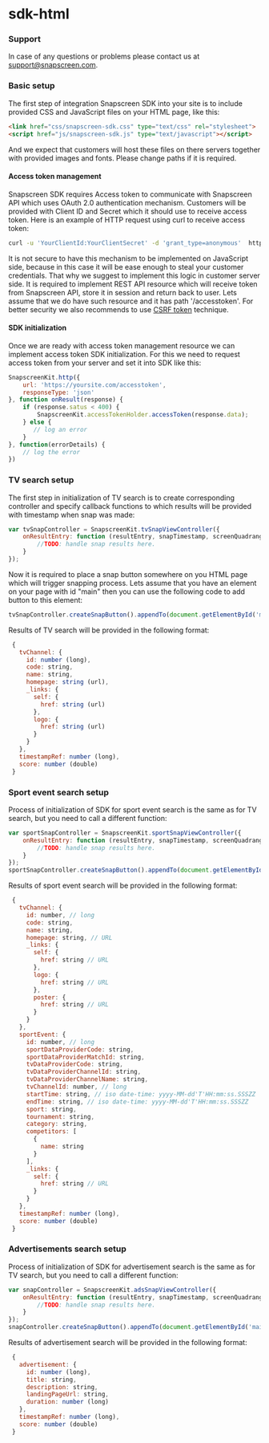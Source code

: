 # sdk-html

### Support
In case of any questions or problems please contact us at [support@snapscreen.com](mailto:support@snapscreen.com).

### Basic setup
The first step of integration Snapscreen SDK into your site is to include provided CSS and JavaScript files 
on your HTML page, like this:
```html
<link href="css/snapscreen-sdk.css" type="text/css" rel="stylesheet">
<script href="js/snapscreen-sdk.js" type="text/javascript"></script>
```
And we expect that customers will host these files on there servers together with provided images and fonts. 
Please change paths if it is required.
#### Access token management
Snapscreen SDK requires Access token to communicate with Snapscreen API which uses 
OAuth 2.0 authentication mechanism. Customers will be provided with Client ID and Secret which it should use 
to receive access token. Here is an example of HTTP request using curl to receive access token:
```bash
curl -u 'YourClientId:YourClientSecret' -d 'grant_type=anonymous'  https://api.snapscreen.com/api/oauth/token
```
It is not secure to have this mechanism to be implemented on JavaScript side, because in this case it will be 
ease enough to steal your customer credentials. That why we suggest to implement this logic in customer server side. 
It is required to implement REST API resource which will receive token from Snapscreen API, store it in session 
and return back to user. Lets assume that we do have such resource and it has path '/accesstoken'. 
For better security we also recommends to use [CSRF token](https://www.owasp.org/index.php/Cross-Site_Request_Forgery_(CSRF)_Prevention_Cheat_Sheet#Synchronizer_.28CSRF.29_Tokens) technique.
#### SDK initialization
Once we are ready with access token management resource we can implement access token SDK initialization. 
For this we need to request access token from your server and set it into SDK like this:
```javascript
SnapscreenKit.http({
    url: 'https://yoursite.com/accesstoken',
    responseType: 'json'
}, function onResult(response) {
    if (response.satus < 400) {
        SnapscreenKit.accessTokenHolder.accessToken(response.data);
    } else {
       // log an error
    }
}, function(errorDetails) {
    // log the error 
})

```
### TV search setup
The first step in initialization of TV search is to create corresponding controller and specify callback functions 
to which results will be provided with timestamp when snap was made:
```javascript
var tvSnapController = SnapscreenKit.tvSnapViewController({
    onResultEntry: function (resultEntry, snapTimestamp, screenQuadrangle) {
        //TODO: handle snap results here.
    }
});
```
Now it is required to place a snap button somewhere on you HTML page which will trigger snapping process. Lets assume 
that you have an element on your page with id "main" then you can use the following code to add button to this element:
```javascript
tvSnapController.createSnapButton().appendTo(document.getElementById('main'));
```
Results of TV search will be provided in the following format:
```javascript
 {
   tvChannel: {
     id: number (long),
     code: string,
     name: string,
     homepage: string (url),
     _links: {
       self: {
         href: string (url)
       },
       logo: {
         href: string (url)
       }
     }
   },
   timestampRef: number (long),
   score: number (double)
 }
```
### Sport event search setup
Process of initialization of SDK for sport event search is the same as for TV search, but you need to call
a different function:
```javascript
var sportSnapController = SnapscreenKit.sportSnapViewController({
    onResultEntry: function (resultEntry, snapTimestamp, screenQuadrangle) {
        //TODO: handle snap results here.
    }
});
sportSnapController.createSnapButton().appendTo(document.getElementById('main'));
```
Results of sport event search will be provided in the following format:
```javascript
 {
   tvChannel: {
     id: number, // long
     code: string,
     name: string,
     homepage: string, // URL
     _links: {
       self: {
         href: string // URL
       },
       logo: {
         href: string // URL
       },
       poster: {
         href: string // URL
       }
     }
   },
   sportEvent: {
     id: number, // long
     sportDataProviderCode: string,
     sportDataProviderMatchId: string,
     tvDataProviderCode: string,
     tvDataProviderChannelId: string,
     tvDataProviderChannelName: string,
     tvChannelId: number, // long
     startTime: string, // iso date-time: yyyy-MM-dd'T'HH:mm:ss.SSSZZ
     endTime: string, // iso date-time: yyyy-MM-dd'T'HH:mm:ss.SSSZZ
     sport: string,
     tournament: string,
     category: string,
     competitors: [
       {
         name: string
       }
     ],
     _links: {
       self: {
         href: string // URL
       }
     }
   },
   timestampRef: number (long),
   score: number (double)
 }
```
### Advertisements search setup
Process of initialization of SDK for advertisement search is the same as for TV search, but you need to call
a different function:
```javascript
var snapController = SnapscreenKit.adsSnapViewController({
    onResultEntry: function (resultEntry, snapTimestamp, screenQuadrangle) {
        //TODO: handle snap results here.
    }
});
snapController.createSnapButton().appendTo(document.getElementById('main'));
```
Results of advertisement search will be provided in the following format:
```javascript
 {
   advertisement: {
     id: number (long),
     title: string,
     description: string,
     landingPageUrl: string,
     duration: number (long)
   },
   timestampRef: number (long),
   score: number (double)
 }
```
